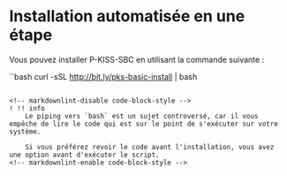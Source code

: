 # Installation automatisée en une étape

Vous pouvez installer P-KISS-SBC en utilisant la commande suivante :

``bash
curl -sSL http://bit.ly/pks-basic-install | bash
```

<!-- markdownlint-disable code-block-style -->
! !! info
    Le piping vers `bash` est un sujet controversé, car il vous empêche de lire le code qui est sur le point de s'exécuter sur votre système.

    Si vous préférez revoir le code avant l'installation, vous avez une option avant d'exécuter le script.
<!-- markdownlint-enable code-block-style -->
